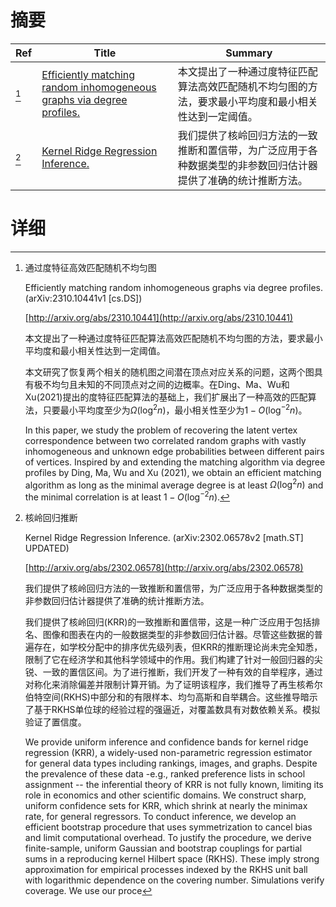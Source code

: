 # 摘要

| Ref | Title | Summary |
| --- | --- | --- |
| [^1] | [Efficiently matching random inhomogeneous graphs via degree profiles.](http://arxiv.org/abs/2310.10441) | 本文提出了一种通过度特征匹配算法高效匹配随机不均匀图的方法，要求最小平均度和最小相关性达到一定阈值。 |
| [^2] | [Kernel Ridge Regression Inference.](http://arxiv.org/abs/2302.06578) | 我们提供了核岭回归方法的一致推断和置信带，为广泛应用于各种数据类型的非参数回归估计器提供了准确的统计推断方法。 |

# 详细

[^1]: 通过度特征高效匹配随机不均匀图

    Efficiently matching random inhomogeneous graphs via degree profiles. (arXiv:2310.10441v1 [cs.DS])

    [http://arxiv.org/abs/2310.10441](http://arxiv.org/abs/2310.10441)

    本文提出了一种通过度特征匹配算法高效匹配随机不均匀图的方法，要求最小平均度和最小相关性达到一定阈值。

    

    本文研究了恢复两个相关的随机图之间潜在顶点对应关系的问题，这两个图具有极不均匀且未知的不同顶点对之间的边概率。在Ding、Ma、Wu和Xu(2021)提出的度特征匹配算法的基础上，我们扩展出了一种高效的匹配算法，只要最小平均度至少为$\Omega(\log^{2} n)$，最小相关性至少为$1 - O(\log^{-2} n)$。

    In this paper, we study the problem of recovering the latent vertex correspondence between two correlated random graphs with vastly inhomogeneous and unknown edge probabilities between different pairs of vertices. Inspired by and extending the matching algorithm via degree profiles by Ding, Ma, Wu and Xu (2021), we obtain an efficient matching algorithm as long as the minimal average degree is at least $\Omega(\log^{2} n)$ and the minimal correlation is at least $1 - O(\log^{-2} n)$.
    
[^2]: 核岭回归推断

    Kernel Ridge Regression Inference. (arXiv:2302.06578v2 [math.ST] UPDATED)

    [http://arxiv.org/abs/2302.06578](http://arxiv.org/abs/2302.06578)

    我们提供了核岭回归方法的一致推断和置信带，为广泛应用于各种数据类型的非参数回归估计器提供了准确的统计推断方法。

    

    我们提供了核岭回归(KRR)的一致推断和置信带，这是一种广泛应用于包括排名、图像和图表在内的一般数据类型的非参数回归估计器。尽管这些数据的普遍存在，如学校分配中的排序优先级列表，但KRR的推断理论尚未完全知悉，限制了它在经济学和其他科学领域中的作用。我们构建了针对一般回归器的尖锐、一致的置信区间。为了进行推断，我们开发了一种有效的自举程序，通过对称化来消除偏差并限制计算开销。为了证明该程序，我们推导了再生核希尔伯特空间(RKHS)中部分和的有限样本、均匀高斯和自举耦合。这些推导暗示了基于RKHS单位球的经验过程的强逼近，对覆盖数具有对数依赖关系。模拟验证了置信度。

    We provide uniform inference and confidence bands for kernel ridge regression (KRR), a widely-used non-parametric regression estimator for general data types including rankings, images, and graphs. Despite the prevalence of these data -e.g., ranked preference lists in school assignment -- the inferential theory of KRR is not fully known, limiting its role in economics and other scientific domains. We construct sharp, uniform confidence sets for KRR, which shrink at nearly the minimax rate, for general regressors. To conduct inference, we develop an efficient bootstrap procedure that uses symmetrization to cancel bias and limit computational overhead. To justify the procedure, we derive finite-sample, uniform Gaussian and bootstrap couplings for partial sums in a reproducing kernel Hilbert space (RKHS). These imply strong approximation for empirical processes indexed by the RKHS unit ball with logarithmic dependence on the covering number. Simulations verify coverage. We use our proce
    

